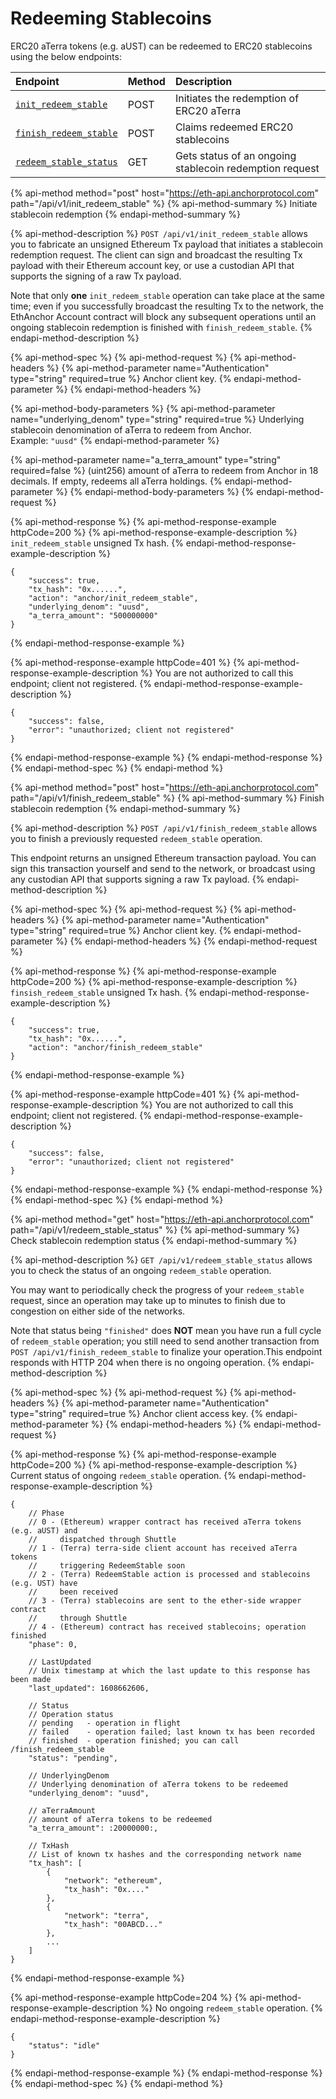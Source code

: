 # Redeeming Stablecoins

ERC20 aTerra tokens \(e.g. aUST\) can be redeemed to ERC20 stablecoins using the below endpoints:

| Endpoint | Method | Description |
| :--- | :--- | :--- |
| [`init_redeem_stable`](redeeming-stablecoins.md#initiate-stablecoin-redemption) | POST | Initiates the redemption of ERC20 aTerra |
| [`finish_redeem_stable`](redeeming-stablecoins.md#finish-stablecoin-redemption) | POST | Claims redeemed ERC20 stablecoins |
| [`redeem_stable_status`](redeeming-stablecoins.md#check-stablecoin-redemption-status) | GET | Gets status of an ongoing stablecoin redemption request |

{% api-method method="post" host="https://eth-api.anchorprotocol.com" path="/api/v1/init\_redeem\_stable" %}
{% api-method-summary %}
Initiate stablecoin redemption
{% endapi-method-summary %}

{% api-method-description %}
`POST /api/v1/init_redeem_stable` allows you to fabricate an unsigned Ethereum Tx payload that initiates a stablecoin redemption request. The client can sign and broadcast the resulting Tx payload with their Ethereum account key, or use a custodian API that supports the signing of a raw Tx payload.  
  
Note that only **one** `init_redeem_stable` operation can take place at the same time; even if you successfully broadcast the resulting Tx to the network, the EthAnchor Account contract will block any subsequent operations until an ongoing stablecoin redemption is finished with `finish_redeem_stable`.
{% endapi-method-description %}

{% api-method-spec %}
{% api-method-request %}
{% api-method-headers %}
{% api-method-parameter name="Authentication" type="string" required=true %}
Anchor client key.
{% endapi-method-parameter %}
{% endapi-method-headers %}

{% api-method-body-parameters %}
{% api-method-parameter name="underlying\_denom" type="string" required=true %}
Underlying stablecoin denomination of aTerra to redeem from Anchor.  
Example: `"uusd"`
{% endapi-method-parameter %}

{% api-method-parameter name="a\_terra\_amount" type="string" required=false %}
\(uint256\) amount of aTerra to redeem from Anchor in 18 decimals. If empty, redeems all aTerra holdings.
{% endapi-method-parameter %}
{% endapi-method-body-parameters %}
{% endapi-method-request %}

{% api-method-response %}
{% api-method-response-example httpCode=200 %}
{% api-method-response-example-description %}
`init_redeem_stable` unsigned Tx hash.
{% endapi-method-response-example-description %}

```text
{
    "success": true,
    "tx_hash": "0x......",
    "action": "anchor/init_redeem_stable",
    "underlying_denom": "uusd", 
    "a_terra_amount": "500000000"
}
```
{% endapi-method-response-example %}

{% api-method-response-example httpCode=401 %}
{% api-method-response-example-description %}
You are not authorized to call this endpoint; client not registered.
{% endapi-method-response-example-description %}

```text
{
    "success": false,
    "error": "unauthorized; client not registered"
}
```
{% endapi-method-response-example %}
{% endapi-method-response %}
{% endapi-method-spec %}
{% endapi-method %}

{% api-method method="post" host="https://eth-api.anchorprotocol.com" path="/api/v1/finish\_redeem\_stable" %}
{% api-method-summary %}
Finish stablecoin redemption
{% endapi-method-summary %}

{% api-method-description %}
`POST /api/v1/finish_redeem_stable` allows you to finish a previously requested `redeem_stable` operation.  
  
This endpoint returns an unsigned Ethereum transaction payload. You can sign this transaction yourself and send to the network, or broadcast using any custodian API that supports signing a raw Tx payload.
{% endapi-method-description %}

{% api-method-spec %}
{% api-method-request %}
{% api-method-headers %}
{% api-method-parameter name="Authentication" type="string" required=true %}
Anchor client key.
{% endapi-method-parameter %}
{% endapi-method-headers %}
{% endapi-method-request %}

{% api-method-response %}
{% api-method-response-example httpCode=200 %}
{% api-method-response-example-description %}
`finsish_redeem_stable` unsigned Tx hash.
{% endapi-method-response-example-description %}

```text
{
    "success": true,
    "tx_hash": "0x......",
    "action": "anchor/finish_redeem_stable"
}
```
{% endapi-method-response-example %}

{% api-method-response-example httpCode=401 %}
{% api-method-response-example-description %}
You are not authorized to call this endpoint; client not registered.
{% endapi-method-response-example-description %}

```text
{
    "success": false,
    "error": "unauthorized; client not registered"
}
```
{% endapi-method-response-example %}
{% endapi-method-response %}
{% endapi-method-spec %}
{% endapi-method %}

{% api-method method="get" host="https://eth-api.anchorprotocol.com" path="/api/v1/redeem\_stable\_status" %}
{% api-method-summary %}
Check stablecoin redemption status
{% endapi-method-summary %}

{% api-method-description %}
`GET /api/v1/redeem_stable_status` allows you to check the status of an ongoing `redeem_stable` operation.  
  
You may want to periodically check the progress of your `redeem_stable` request, since an operation may take up to minutes to finish due to congestion on either side of the networks.  
  
Note that status being `"finished"` does **NOT** mean you have run a full cycle of `redeem_stable` operation; you still need to send another transaction from `POST /api/v1/finish_redeem_stable` to finalize your operation.This endpoint responds with HTTP 204 when there is no ongoing operation.
{% endapi-method-description %}

{% api-method-spec %}
{% api-method-request %}
{% api-method-headers %}
{% api-method-parameter name="Authentication" type="string" required=true %}
Anchor client access key.
{% endapi-method-parameter %}
{% endapi-method-headers %}
{% endapi-method-request %}

{% api-method-response %}
{% api-method-response-example httpCode=200 %}
{% api-method-response-example-description %}
Current status of ongoing `redeem_stable` operation.
{% endapi-method-response-example-description %}

```text
{
    // Phase
    // 0 - (Ethereum) wrapper contract has received aTerra tokens (e.g. aUST) and 
    //     dispatched through Shuttle
    // 1 - (Terra) terra-side client account has received aTerra tokens
    //     triggering RedeemStable soon
    // 2 - (Terra) RedeemStable action is processed and stablecoins (e.g. UST) have
    //     been received
    // 3 - (Terra) stablecoins are sent to the ether-side wrapper contract
    //     through Shuttle
    // 4 - (Ethereum) contract has received stablecoins; operation finished
    "phase": 0,

    // LastUpdated
    // Unix timestamp at which the last update to this response has been made
    "last_updated": 1608662606,

    // Status
    // Operation status
    // pending   - operation in flight
    // failed    - operation failed; last known tx has been recorded
    // finished  - operation finished; you can call /finish_redeem_stable
    "status": "pending",

    // UnderlyingDenom
    // Underlying denomination of aTerra tokens to be redeemed
    "underlying_denom": "uusd", 

    // aTerraAmount
    // amount of aTerra tokens to be redeemed
    "a_terra_amount": :20000000:,

    // TxHash
    // List of known tx hashes and the corresponding network name
    "tx_hash": [
        {
            "network": "ethereum",
            "tx_hash": "0x...."
        },
        {
            "network": "terra",
            "tx_hash": "00ABCD..."
        },
        ...
    ]
}
```
{% endapi-method-response-example %}

{% api-method-response-example httpCode=204 %}
{% api-method-response-example-description %}
No ongoing `redeem_stable` operation.
{% endapi-method-response-example-description %}

```text
{
    "status": "idle"
}
```
{% endapi-method-response-example %}
{% endapi-method-response %}
{% endapi-method-spec %}
{% endapi-method %}

